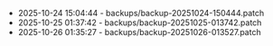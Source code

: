- 2025-10-24 15:04:44 - backups/backup-20251024-150444.patch
- 2025-10-25 01:37:42 - backups/backup-20251025-013742.patch
- 2025-10-26 01:35:27 - backups/backup-20251026-013527.patch
